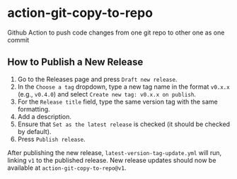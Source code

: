 # action-git-copy-to-repo
Github Action to push code changes from one git repo to other one as one commit

## How to Publish a New Release

1. Go to the Releases page and press `Draft new release`.
2. In the `Choose a tag` dropdown, type a new tag name in the format `v0.x.x` (e.g., `v0.4.0`) and select `Create new tag: v0.x.x on publish`.
3. For the `Release title` field, type the same version tag with the same formatting.
4. Add a description.
5. Ensure that `Set as the latest release` is checked (it should be checked by default).
6. Press `Publish release`.

After publishing the new release, `latest-version-tag-update.yml` will run, linking `v1` to the published release. New release updates should now be available at `action-git-copy-to-repo@v1`.
